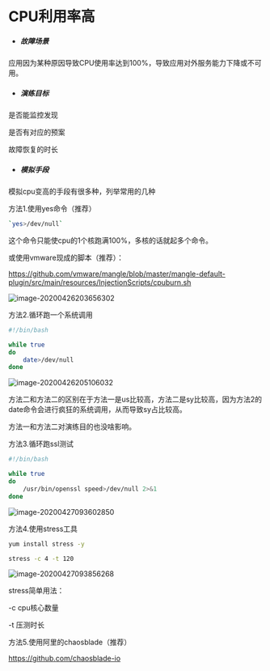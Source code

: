# CPU利用率高

- ##### 故障场景

应用因为某种原因导致CPU使用率达到100%，导致应用对外服务能力下降或不可用。

- ##### 演练目标

是否能监控发现

是否有对应的预案

故障恢复的时长

- ##### 模拟手段

模拟cpu变高的手段有很多种，列举常用的几种

方法1.使用yes命令（推荐）

```bash
`yes>/dev/null`
```

这个命令只能使cpu的1个核跑满100%，多核的话就起多个命令。

或使用vmware现成的脚本（推荐）：

https://github.com/vmware/mangle/blob/master/mangle-default-plugin/src/main/resources/InjectionScripts/cpuburn.sh

![image-20200426203656302](https://raw.githubusercontent.com/kakukaops/ChaosExpriment/master/images/image-20200426203656302.png)	

方法2.循环跑一个系统调用

```bash
#!/bin/bash

while true
do
    date>/dev/null
done
```

![image-20200426205106032](https://raw.githubusercontent.com/kakukaops/ChaosExpriment/master/images/image-20200426205106032.png)

方法二和方法二的区别在于方法一是us比较高，方法二是sy比较高，因为方法2的date命令会进行疯狂的系统调用，从而导致sy占比较高。

方法一和方法二对演练目的也没啥影响。

方法3.循环跑ssl测试

```bash
#!/bin/bash

while true
do
    /usr/bin/openssl speed>/dev/null 2>&1
done
```

![image-20200427093602850](https://raw.githubusercontent.com/kakukaops/ChaosExpriment/master/images/image-20200427093602850.png)

方法4.使用stress工具

```bash
yum install stress -y

stress -c 4 -t 120
```

![image-20200427093856268](https://raw.githubusercontent.com/kakukaops/ChaosExpriment/master/images/image-20200427093856268.png)

stress简单用法：

-c  cpu核心数量

-t   压测时长



方法5.使用阿里的chaosblade（推荐）

https://github.com/chaosblade-io



